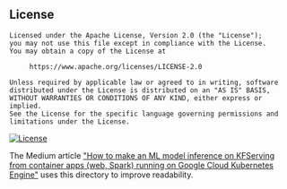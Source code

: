 ## License
```
Licensed under the Apache License, Version 2.0 (the "License");
you may not use this file except in compliance with the License.
You may obtain a copy of the License at

     https://www.apache.org/licenses/LICENSE-2.0

Unless required by applicable law or agreed to in writing, software
distributed under the License is distributed on an "AS IS" BASIS,
WITHOUT WARRANTIES OR CONDITIONS OF ANY KIND, either express or implied.
See the License for the specific language governing permissions and
limitations under the License.
```
[![License](https://img.shields.io/badge/License-Apache%202.0-blue.svg)](LICENSE)

The Medium article ["How to make an ML model inference on KFServing from container apps (web, Spark) running on Google Cloud Kubernetes Engine"][mlreference_blog] uses this directory to improve readability.

[mlreference_blog]: https://medium.com/@dpani/how-to-make-an-ml-model-inference-on-kfserving-from-container-apps-web-spark-running-on-google-c50ca849c9f0